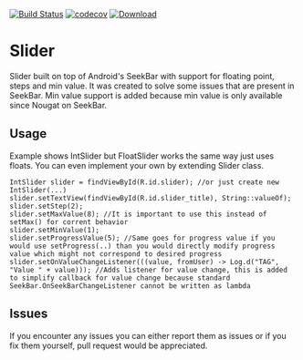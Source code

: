 [![Build Status](https://travis-ci.org/adsamcik/Slider.svg?branch=master)](https://travis-ci.org/adsamcik/Slider)
[![codecov](https://codecov.io/gh/adsamcik/Slider/branch/master/graph/badge.svg)](https://codecov.io/gh/adsamcik/Slider)
[ ![Download](https://api.bintray.com/packages/adsamcik/android-component-extensions/slider/images/download.svg) ](https://bintray.com/adsamcik/android-component-extensions/slider/_latestVersion)

# Slider
Slider built on top of Android's SeekBar with support for floating point, steps and min value. It was created to solve some issues that are present in SeekBar. Min value support is added because min value is only available since Nougat on SeekBar.

## Usage
Example shows IntSlider but FloatSlider works the same way just uses floats. You can even implement your own by extending Slider class.

    IntSlider slider = findViewById(R.id.slider); //or just create new IntSlider(...)
    slider.setTextView(findViewById(R.id.slider_title), String::valueOf);
    slider.setStep(2);
    slider.setMaxValue(8); //It is important to use this instead of setMax() for corrent behavior
    slider.setMinValue(1);
    slider.setProgressValue(5); //Same goes for progress value if you would use setProgress(..) than you would directly modify progress value which might not correspond to desired progress
    slider.setOnValueChangeListener(((value, fromUser) -> Log.d("TAG", "Value " + value))); //Adds listener for value change, this is added to simplify callback for value change because standard SeekBar.OnSeekBarChangeListener cannot be written as lambda
    
## Issues

If you encounter any issues you can either report them as issues or if you fix them yourself, pull request would be appreciated.
